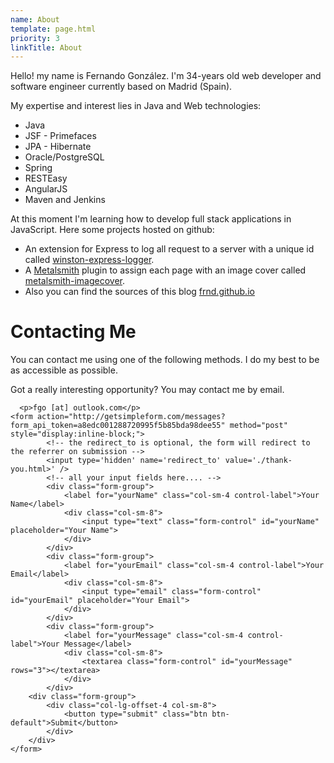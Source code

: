 ```yaml
---
name: About
template: page.html
priority: 3
linkTitle: About
---
```


Hello! my name is Fernando González. I'm 34-years old web developer and software engineer currently based on Madrid (Spain).

My expertise and interest lies in Java and Web technologies:
<div class="columns-3">
  <ul>
    <li>Java </li>
    <li>JSF - Primefaces </li>
    <li>JPA - Hibernate </li>
    <li>Oracle/PostgreSQL </li>
    <li>Spring </li>
    <li>RESTEasy </li>
    <li>AngularJS </li>
    <li>Maven and Jenkins </li>
  </ul>
</div>

At this moment I'm learning how to develop full stack applications in JavaScript. Here some projects hosted on github:

* An extension for Express to log all request to a server with a unique id called [winston-express-logger](https://github.com/frnd/winston-express-logger).
* A [Metalsmith](http://metalsmith.io) plugin to assign each page with an image cover called [metalsmith-imagecover](https://github.com/frnd/metalsmith-imagecover).
* Also you can find the sources of this blog [frnd.github.io](https://github.com/frnd/frnd.github.io)

# Contacting Me
You can contact me using one of the following methods. I do my best to be as accessible as possible.
<div class="columns-2">
      <p>Got a really interesting opportunity? You may contact me by email.</p>

      <p>fgo [at] outlook.com</p>
    <form action="http://getsimpleform.com/messages?form_api_token=a8edc001288720995f5b85bda98dee55" method="post" style="display:inline-block;">
            <!-- the redirect_to is optional, the form will redirect to the referrer on submission -->
            <input type='hidden' name='redirect_to' value='./thank-you.html>' />
            <!-- all your input fields here.... -->
            <div class="form-group">
                <label for="yourName" class="col-sm-4 control-label">Your Name</label>
                <div class="col-sm-8">
                    <input type="text" class="form-control" id="yourName" placeholder="Your Name">
                </div>
            </div>
            <div class="form-group">
                <label for="yourEmail" class="col-sm-4 control-label">Your Email</label>
                <div class="col-sm-8">
                    <input type="email" class="form-control" id="yourEmail" placeholder="Your Email">
                </div>
            </div>
            <div class="form-group">
                <label for="yourMessage" class="col-sm-4 control-label">Your Message</label>
                <div class="col-sm-8">
                    <textarea class="form-control" id="yourMessage" rows="3"></textarea>
                </div>
            </div>
        <div class="form-group">
            <div class="col-lg-offset-4 col-sm-8">
                <button type="submit" class="btn btn-default">Submit</button>
            </div>
        </div>
    </form>
</div>
